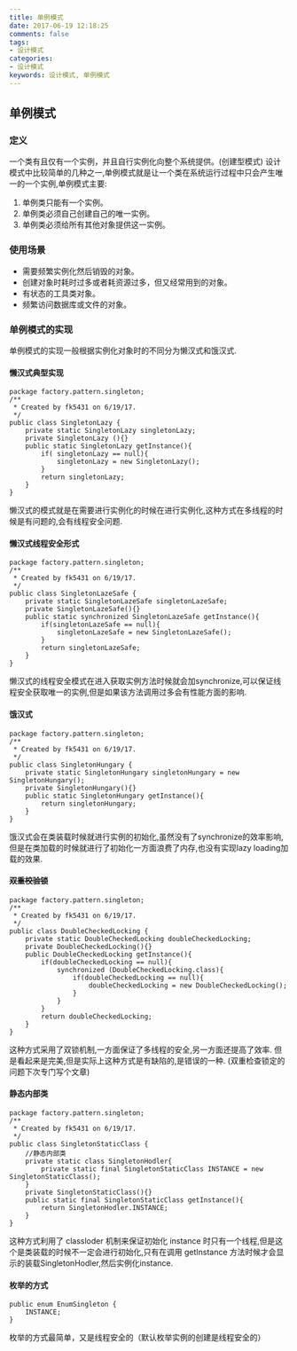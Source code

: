 ```yaml
---
title: 单例模式
date: 2017-06-19 12:18:25
comments: false
tags: 
- 设计模式
categories: 
- 设计模式
keywords: 设计模式, 单例模式
---
```


## 单例模式

### 定义
一个类有且仅有一个实例，并且自行实例化向整个系统提供。(创建型模式)
设计模式中比较简单的几种之一,单例模式就是让一个类在系统运行过程中只会产生唯一的一个实例,单例模式主要:

1. 单例类只能有一个实例。
2. 单例类必须自己创建自己的唯一实例。
3. 单例类必须给所有其他对象提供这一实例。

### 使用场景
- 需要频繁实例化然后销毁的对象。
- 创建对象时耗时过多或者耗资源过多，但又经常用到的对象。
- 有状态的工具类对象。
- 频繁访问数据库或文件的对象。

### 单例模式的实现

单例模式的实现一般根据实例化对象时的不同分为懒汉式和饿汉式.

#### 懒汉式典型实现

```
package factory.pattern.singleton;
/**
 * Created by fk5431 on 6/19/17.
 */
public class SingletonLazy {
    private static SingletonLazy singletonLazy;
    private SingletonLazy (){}
    public static SingletonLazy getInstance(){
        if( singletonLazy == null){
            singletonLazy = new SingletonLazy();
        }
        return singletonLazy;
    }
}
```
懒汉式的模式就是在需要进行实例化的时候在进行实例化,这种方式在多线程的时候是有问题的,会有线程安全问题.

#### 懒汉式线程安全形式

```
package factory.pattern.singleton;
/**
 * Created by fk5431 on 6/19/17.
 */
public class SingletonLazeSafe {
    private static SingletonLazeSafe singletonLazeSafe;
    private SingletonLazeSafe(){}
    public static synchronized SingletonLazeSafe getInstance(){
        if(singletonLazeSafe == null){
            singletonLazeSafe = new SingletonLazeSafe();
        }
        return singletonLazeSafe;
    }
}
```
懒汉式的线程安全模式在进入获取实例方法时候就会加synchronize,可以保证线程安全获取唯一的实例,但是如果该方法调用过多会有性能方面的影响.

#### 饿汉式

```
package factory.pattern.singleton;
/**
 * Created by fk5431 on 6/19/17.
 */
public class SingletonHungary {
    private static SingletonHungary singletonHungary = new SingletonHungary();
    private SingletonHungary(){}
    public static SingletonHungary getInstance(){
        return singletonHungary;
    }
}
```
饿汉式会在类装载时候就进行实例的初始化,虽然没有了synchronize的效率影响,但是在类加载的时候就进行了初始化一方面浪费了内存,也没有实现lazy loading加载的效果.

#### ~~双重校验锁~~
```
package factory.pattern.singleton;
/**
 * Created by fk5431 on 6/19/17.
 */
public class DoubleCheckedLocking {
    private static DoubleCheckedLocking doubleCheckedLocking;
    private DoubleCheckedLocking(){}
    public DoubleCheckedLocking getInstance(){
        if(doubleCheckedLocking == null){
            synchronized (DoubleCheckedLocking.class){
                if(doubleCheckedLocking == null){
                    doubleCheckedLocking = new DoubleCheckedLocking();
                }
            }
        }
        return doubleCheckedLocking;
    }
}
```
这种方式采用了双锁机制,一方面保证了多线程的安全,另一方面还提高了效率.
但是看起来是完美,但是实际上这种方式是有缺陷的,是错误的一种.
(双重检查锁定的问题下次专门写个文章)

#### 静态内部类
```
package factory.pattern.singleton;
/**
 * Created by fk5431 on 6/19/17.
 */
public class SingletonStaticClass {
    //静态内部类
    private static class SingletonHodler{
        private static final SingletonStaticClass INSTANCE = new SingletonStaticClass();
    }
    private SingletonStaticClass(){}
    public static final SingletonStaticClass getInstance(){
        return SingletonHodler.INSTANCE;
    }
}
```
这种方式利用了 classloder 机制来保证初始化 instance 时只有一个线程,但是这个是类装载的时候不一定会进行初始化,只有在调用 getInstance 方法时候才会显示的装载SingletonHodler,然后实例化instance.

#### 枚举的方式
````
public enum EnumSingleton {
    INSTANCE;
}
````
枚举的方式最简单，又是线程安全的（默认枚举实例的创建是线程安全的）
